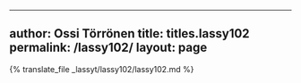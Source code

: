 
---
author: Ossi Törrönen
title: titles.lassy102
permalink: /lassy102/
layout: page
---
{% translate_file _lassyt/lassy102/lassy102.md %}